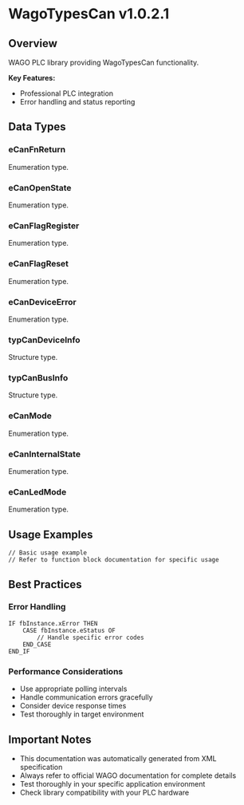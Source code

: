 # WagoTypesCan v1.0.2.1

## Overview
WAGO PLC library providing WagoTypesCan functionality.

**Key Features:**
- Professional PLC integration
- Error handling and status reporting

## Data Types

### eCanFnReturn
Enumeration type.

### eCanOpenState
Enumeration type.

### eCanFlagRegister
Enumeration type.

### eCanFlagReset
Enumeration type.

### eCanDeviceError
Enumeration type.

### typCanDeviceInfo
Structure type.

### typCanBusInfo
Structure type.

### eCanMode
Enumeration type.

### eCanInternalState
Enumeration type.

### eCanLedMode
Enumeration type.

## Usage Examples

```iec
// Basic usage example
// Refer to function block documentation for specific usage
```

## Best Practices

### Error Handling
```iec
IF fbInstance.xError THEN
    CASE fbInstance.eStatus OF
        // Handle specific error codes
    END_CASE
END_IF
```

### Performance Considerations
- Use appropriate polling intervals
- Handle communication errors gracefully
- Consider device response times
- Test thoroughly in target environment

## Important Notes

- This documentation was automatically generated from XML specification
- Always refer to official WAGO documentation for complete details
- Test thoroughly in your specific application environment
- Check library compatibility with your PLC hardware

